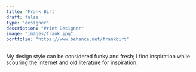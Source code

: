 ```yaml
---
title: 'Frank Birt'
draft: false
type: "designer"
description: "Print Designer"
image: "images/frank.jpg"
portfolio: "https://www.behance.net/frankbirt"
---
```

My design style can be considered funky and fresh; I find inspiration while scouring the internet and old literature for inspiration.
